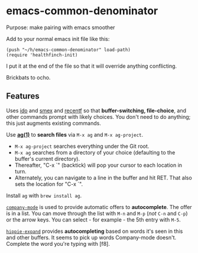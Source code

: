 # emacs-common-denominator
Purpose: make pairing with emacs smoother

Add to your normal emacs init file like this:

```elisp
(push "~/h/emacs-common-denominator" load-path)
(require 'healthfinch-init)
```

I put it at the end of the file so that it will override anything conflicting.

Brickbats to ocho.

## Features

Uses [ido](http://www.emacswiki.org/emacs/InteractivelyDoThings) and
[smex](http://www.emacswiki.org/emacs/Smex) and
[recentf](http://www.emacswiki.org/emacs/RecentFiles) so that
**buffer-switching, file-choice**, and other commands prompt with
likely choices. You don't need to do anything; this just augments
existing commands.

Use [**ag(1)**](http://geoff.greer.fm/ag/) to **search files** via `M-x ag` and `M-x ag-project`.

*  `M-x ag-project` searches everything under the Git root.
*  `M-x ag` searches from a directory of your choice (defaulting to the buffer's current directory).
*  Thereafter, "C-x `" (backtick) will pop your cursor to each location in turn.
*  Alternately, you can navigate to a line in the buffer and hit RET. 
   That also sets the location for "C-x `".

Install `ag` with `brew install ag`. 

[`company-mode`](http://company-mode.github.io/) is used to provide
automatic offers to **autocomplete**. The offer is in a list. You can move
through the list with `M-n` and `M-p` (*not* `C-n` and `C-p`) or the arrow keys. 
You can select - for example - the 5th entry with `M-5`.

[`hippie-expand`](http://www.emacswiki.org/emacs/HippieExpand) provides **autocompleting** based on words it's seen in
this and other buffers. It seems to pick up words Company-mode
doesn't. Complete the word you're typing with [f8].


